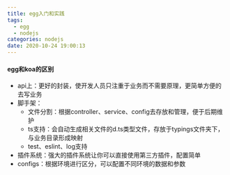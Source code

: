```yaml
---
title: egg入门和实践
tags:
  - egg
  - nodejs
categories: nodejs
date: 2020-10-24 19:00:13
---
```


#### egg和koa的区别

- api上：更好的封装，使开发人员只注重于业务而不需要原理，更简单方便的去写业务
- 脚手架：
  * 文件分割：根据controller、service、config去存放和管理，便于后期维护
  * ts支持：会自动生成相关文件的d.ts类型文件，存放于typings文件夹下，与业务目录形成映射
  * test、eslint、log支持
- 插件系统：强大的插件系统让你可以直接使用第三方插件，配置简单
- configs：根据环境进行区分，可以配置不同环境的数据和参数